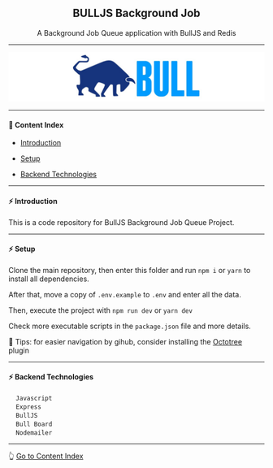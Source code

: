 <h2 align="center">BULLJS Background Job</h2>
<p align="center">A Background Job Queue application with BullJS and Redis</p>

---

![BULLJS](https://github.com/lipex360x/bulljs/blob/master/screen/screen.jpg)

---

#### :bookmark_tabs: Content Index

- [Introduction](#zap-introduction)

- [Setup](#zap-setup)

- [Backend Technologies](#zap-backend-technologies)


---

#### :zap: Introduction

This is a code repository for BullJS Background Job Queue Project.

---

#### :zap: Setup

Clone the main repository, then enter this folder and run `npm i` or `yarn` to install all dependencies.

After that, move a copy of `.env.example` to `.env` and enter all the data.

Then, execute the project with `npm run dev` or `yarn dev`

Check more executable scripts in the `package.json` file and more details.

:pushpin: Tips: for easier navigation by gihub, consider installing the [Octotree](https://chrome.google.com/webstore/detail/octotree-github-code-tree/bkhaagjahfmjljalopjnoealnfndnagc) plugin

---

#### :zap: Backend Technologies

```js
  Javascript
  Express
  BullJS
  Bull Board
  Nodemailer
```

---

:point_up_2: [Go to Content Index](#bookmark_tabs-content-index)
